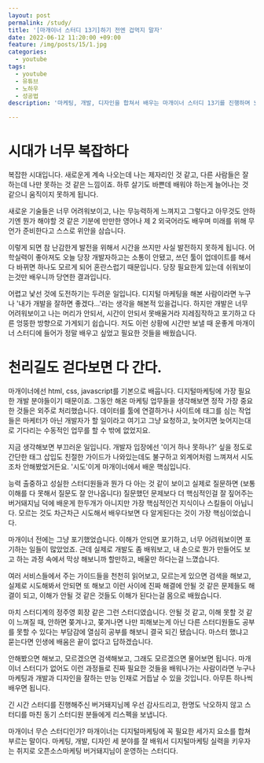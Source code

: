 ```yaml
---
layout: post
permalink: /study/
title: '[마개이너 스터디 13기]하기 전엔 겁먹지 말자'
date: 2022-06-12 11:20:00 +09:00
feature: /img/posts/15/1.jpg
categories:
  - youtube
tags:
  - youtube
  - 유튜브
  - 노하우
  - 성공법
description: '마케팅, 개발, 디자인을 합쳐서 배우는 마개이너 스터디 13기를 진행하며 느낀 점들과 배운 것들이]'

---
```

<h1>시대가 너무 복잡하다</h1>

복잡한 시대입니다. 새로운게 계속 나오는데 나는 제자리인 것 같고, 다른 사람들은 잘 하는데 나만 못하는 것 같은 느낌이죠. 하루 살기도 바쁜데 배워야 하는게 늘어나는 것 같으니 움직이지 못하게 됩니다.

새로운 기술들은 너무 어려워보이고, 나는 무능력하게 느껴지고 그렇다고 아무것도 안하기엔 뭔가 해야할 것 같은 기분에 만만한 영어나 제 2 외국어라도 배우며 미래를 위해 무언가 준비한다고 스스로 위안을 삼습니다.

이렇게 되면 참 난감한게 발전을 위해서 시간을 쓰지만 사실 발전하지 못하게 됩니다. 어학실력이 좋아져도 오늘 당장 개발자하고는 소통이 안됐고, 쓰던 툴이 업데이트를 해서 다 바뀌면 하나도 모르게 되어 혼란스럽기 때문입니다. 당장 필요한게 있는데 쉬워보이는것만 배우니까 당연한 결과입니다.

어렵고 낯선 것에 도전하기는 두려운 일입니다. 디지털 마케팅을 해본 사람이라면 누구나 '내가 개발을 잘하면 좋겠다...'라는 생각을 해본적 있을겁니다. 하지만 개발은 너무 어려워보이고 나는 머리가 안되서, 시간이 안되서 못배울거라 지레짐작하고 포기하고 다른 엉뚱한 방향으로 가게되기 쉽습니다. 저도 이런 상황에 시간만 보낼 때 운좋게 마개이너 스터디에 들어가 정말 배우고 싶었고 필요한 것들을 배웠습니다.

<h1>천리길도 걷다보면 다 간다.</h1>

  마개이너에선 html, css, javascript를 기본으로 배웁니다. 디지털마케팅에 가장 필요한 개발 분야들이기 때문이죠. 그동안 해온 마케팅 업무들을 생각해보면 정작 가장 중요한 것들은 외주로 처리했습니다. 데이터를 툴에 연결하거나 사이트에 태그를 심는 작업들은 마케터가 아닌 개발자가 할 일이라고 여기고 그냥 요청하고, 늦어지면 늦어지는대로 기다리는 수동적인 업무를 할 수 밖에 없었지요.

  지금 생각해보면 부끄러운 일입니다. 개발자 입장에선 '이거 하나 못하나?' 싶을 정도로 간단한 태그 삽입도 친절한 가이드가 나와있는데도 불구하고 외계어처럼 느껴져서 시도조차 안해봤었거든요. '시도'이게 마개이너에서 배운 핵심입니다.

  능력 출중하고 성실한 스터디원들과 뭔가 다 아는 것 같이 보이고 실제로 질문하면 (보통 이해를 다 못해서 질문도 잘 안나옵니다) 질문했던 문제보다 더 핵심적인걸 잘 짚어주는 버거돼지님 덕에 배운게 한두개가 아니지만 가장 핵심적인건 지식이나 스킬들이 아닙니다. 모르는 것도 차근차근 시도해서 배우다보면 다 알게된다는 것이 가장 핵심이었습니다.

  마개이너 전에는 그냥 포기했었습니다. 이해가 안되면 포기하고, 너무 어려워보이면 포기하는 일들이 많았었죠. 근데 실제로 개발도 좀 배워보고, 내 손으로 뭔가 만들어도 보고 하는 과정 속에서 막상 해보니까 할만하고, 배울만 하다는걸 느꼈습니다.

  여러 서비스들에서 주는 가이드들을 천천히 읽어보고, 모르는게 있으면 검색을 해보고, 실제로 시도해봐서 안되면 또 해보고 이런 사이에 진짜 해결에 안될 것 같은 문제들도 해결이 되고, 이해가 안될 것 같은 것들도 이해가 된다는걸 몸으로 배웠습니다.

  마치 스터디계의 정주영 회장 같은 그런 스터디였습니다. 안될 것 같고, 이해 못할 것 같이 느껴질 때, 안하면 쫒겨나고, 쫒겨나면 나만 피해보는게 아닌 다른 스터디원들도 공부를 못할 수 있다는 부담감에 열심히 공부를 해보니 결국 되긴 됐습니다. 마스터 했냐고 묻는다면 인생에 배움은 끝이 없다고 답하겠습니다.

  안해봤으면 해보고, 모르겠으면 검색해보고, 그래도 모르겠으면 물어보면 됩니다. 마개이너 스터디가 없어도 이런 과정들로 진짜 필요한 것들을 배워나가는 사람이라면 누구나 마케팅과 개발과 디자인을 잘하는 만능 인재로 거듭날 수 있을 것입니다. 아무튼 하나씩 배우면 됩니다.

  긴 시간 스터디를 진행해주신 버거돼지님께 우선 감사드리고, 한명도 낙오하지 않고 스터디를 마친 동기 스터디원 분들에게 리스펙을 보냅니다.



마개이너 무슨 스터디인가?
 마개이너는 디지털마케팅에 꼭 필요한 세가지 요소를 합쳐 부르는 말이다. 마케팅, 개발, 디자인 세 분야를 잘 배워서 디지털마케팅 실력을 키우자는 취지로 오픈소스마케팅 버거돼지님이 운영하는 스터디다.
